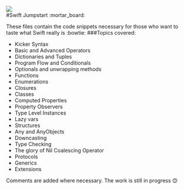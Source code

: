 <img src = "http://rack.1.mshcdn.com/media/ZgkyMDE0LzA3LzEyLzJhL3N3aWZ0bG9nb2hlLjU3NzBhLmpwZwpwCXRodW1iCTk1MHg1MzQjCmUJanBn/99456315/0f8/swift-logo-hero.jpg" />
<br>
#Swift Jumpstart :mortar_board:

These files contain the code snippets necessary for those who want to taste what Swift really is :bowtie:
###Topics covered:
* Kicker Syntax
* Basic and Advanced Operators
* Dictionaries and Tuples
* Program Flow and Conditionals
* Optionals and unwrapping methods
* Functions
* Enumerations
* Closures
* Classes
* Computed Properties
* Property Observers
* Type Level Instances
* Lazy vars
* Structures
* Any and AnyObjects
* Downcasting 
* Type Checking
* The glory of Nil Coalescing Operator
* Protocols
* Generics
* Extensions

Comments are added where necessary. The work is still in progress :blush:

